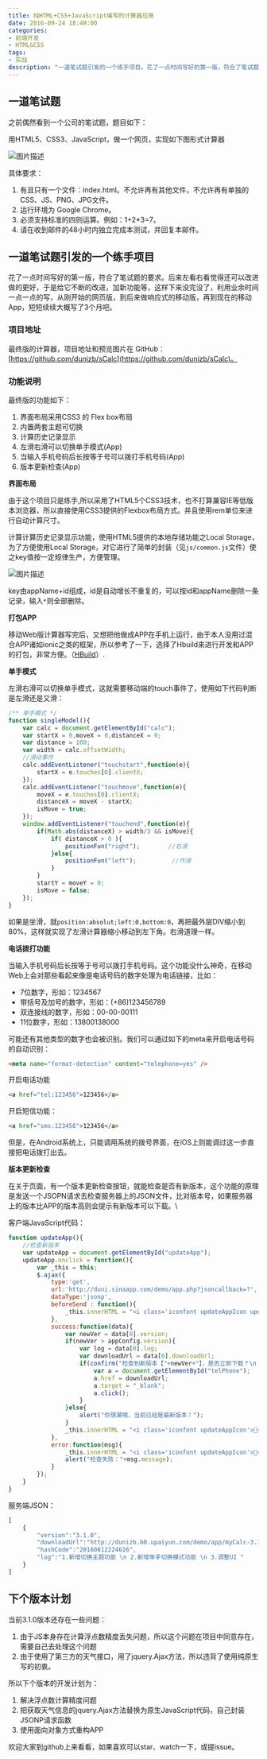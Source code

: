 ```yaml
---
title: 纯HTML+CSS+JavaScript编写的计算器应用
date: 2016-09-24 18:49:00
categories:
- 前端开发
- HTML&CSS
tags:
- 实战
description: "一道笔试题引发的一个练手项目。花了一点时间写好的第一版，符合了笔试题的要求。后来左看右看觉得还可以改进做的更好，于是给它不断的改进，加新功能等，这样下来没完没了，利用业余时间一点一点的写，从刚开始的网页版，到后来做响应式的移动版，再到现在的移动App，短短续续大概写了3个月吧。"
---
```


## 一道笔试题

之前偶然看到一个公司的笔试题，题目如下：

用HTML5、CSS3、JavaScript，做一个网页，实现如下图形式计算器

![图片描述][1]
 
具体要求：

1. 有且只有一个文件：index.html。不允许再有其他文件，不允许再有单独的CSS、JS、PNG、JPG文件。  
2. 运行环境为 Google Chrome。  
3. 必须支持标准的四则运算。例如：1+2*3=7。  
4. 请在收到邮件的48小时内独立完成本测试，并回复本邮件。  

## 一道笔试题引发的一个练手项目

花了一点时间写好的第一版，符合了笔试题的要求。后来左看右看觉得还可以改进做的更好，于是给它不断的改进，加新功能等，这样下来没完没了，利用业余时间一点一点的写，从刚开始的网页版，到后来做响应式的移动版，再到现在的移动App，短短续续大概写了3个月吧。

### 项目地址

最终版的计算器，项目地址和预览图片在 GitHub：[https://github.com/dunizb/sCalc](https://github.com/dunizb/sCalc)。

### 功能说明

最终版的功能如下：  
1. 界面布局采用CSS3 的 Flex box布局  
2. 内置两套主题可切换  
3. 计算历史记录显示  
4. 左滑右滑可以切换单手模式(App)  
5. 当输入手机号码后长按等于号可以拨打手机号码(App)  
6. 版本更新检查(App)  

**界面布局**

由于这个项目只是练手,所以采用了HTML5个CSS3技术，也不打算兼容IE等低版本浏览器，所以直接使用CSS3提供的Flexbox布局方式。并且使用rem单位来进行自动计算尺寸。

计算计算历史记录显示功能，使用HTML5提供的本地存储功能之Local Storage，为了方便使用Local Storage，对它进行了简单的封装（见`js/common.js`文件）使之key值按一定规律生产，方便管理。

![图片描述][2]

key由appName+id组成，id是自动增长不重复的，可以按id和appName删除一条记录，输入`*`则全部删除。

**打包APP**

移动Web版计算器写完后，又想把他做成APP在手机上运行，由于本人没用过混合APP诸如ionic之类的框架，所以参考了一下，选择了Hbuild来进行开发和APP的打包，非常方便。（[HBuild](http://www.dcloud.io/index.html)）.

**单手模式**

左滑右滑可以切换单手模式，这就需要移动端的touch事件了，使用如下代码判断是左滑还是又滑：
```js
/** 单手模式 */
function singleModel(){
    var calc = document.getElementById("calc");
    var startX = 0,moveX = 0,distanceX = 0;
    var distance = 100;  
    var width = calc.offsetWidth;
    //滑动事件
    calc.addEventListener("touchstart",function(e){
        startX = e.touches[0].clientX;
    });
    calc.addEventListener("touchmove",function(e){
        moveX = e.touches[0].clientX;
        distanceX = moveX - startX;
        isMove = true;
    });
    window.addEventListener("touchend",function(e){
        if(Math.abs(distanceX) > width/3 && isMove){
            if( distanceX > 0 ){
                positionFun("right");        //右滑
            }else{
                positionFun("left");          //作滑
            }
        }
        startY = moveY = 0;
        isMove = false;
    });   
}
```
如果是坐滑，就`position:absolut;left:0,bottom:0`，再把最外层DIV缩小到80%，这样就实现了左滑计算器缩小移动到左下角。右滑道理一样。

**电话拨打功能**

当输入手机号码后长按等于号可以拨打手机号码。这个功能没什么神奇，在移动Web上会对那些看起来像是电话号码的数字处理为电话链接，比如：

+ 7位数字，形如：1234567
+ 带括号及加号的数字，形如：(+86)123456789
+ 双连接线的数字，形如：00-00-00111
+ 11位数字，形如：13800138000

可能还有其他类型的数字也会被识别。我们可以通过如下的meta来开启电话号码的自动识别：
```html
<meta name="format-detection" content="telephone=yes" />
```

开启电话功能
```html
<a href="tel:123456">123456</a>
```

开启短信功能：
```html
<a href="sms:123456">123456</a> 
```

但是，在Android系统上，只能调用系统的拨号界面，在iOS上则能调过这一步直接把电话拨打出去。

**版本更新检查**

在关于页面，有一个版本更新检查按钮，就能检查是否有新版本，这个功能的原理是发送一个JSOPN请求去检查服务器上的JSON文件，比对版本号，如果服务器上的版本比APP的版本高则会提示有新版本可以下载。\

客户端JavaScript代码：
```js
function updateApp(){
    //检查新版本
    var updateApp = document.getElementById("updateApp");
    updateApp.onclick = function(){
        var _this = this;
        $.ajax({
            type:'get',
            url:'http://duni.sinaapp.com/demo/app.php?jsoncallback=?',
            dataType:'jsonp',
            beforeSend : function(){
                _this.innerHTML = "<i class='iconfont updateAppIcon updateAppIconRotate'></i> 正在检查新版本...";
            },
            success:function(data){
                var newVer = data[0].version;
                if(newVer > appConfig.version){
                    var log = data[0].log;
                    var downloadUrl = data[0].downloadUrl;
                    if(confirm("检查到新版本【"+newVer+"】，是否立即下载？\n 更新日志：\n " + log)){
                        var a = document.getElementById("telPhone");
                        a.href = downloadUrl;
                        a.target = "_blank";
                        a.click();
                    }
                }else{
                    alert("你很潮哦，当前已经是最新版本！");
                }
                _this.innerHTML = "<i class='iconfont updateAppIcon'></i> 检查新版本";
            },
            error:function(msg){
                _this.innerHTML = "<i class='iconfont updateAppIcon'></i> 检查新版本";
                alert("检查失败："+msg.message);
            }
        });
    }
}
```
服务端JSON：
```js
[
    {
        "version":"3.1.0",
        "downloadUrl":"http://dunizb.b0.upaiyun.com/demo/app/myCalc-3.1.0.apk",
        "hashCode":"20160812224616",
        "log":"1.新增切换主题功能 \n 2.新增单手切换模式功能 \n 3.调整UI "
    }
]
```

## 下个版本计划

当前3.1.0版本还存在一些问题：  
1. 由于JS本身存在计算浮点数精度丢失问题，所以这个问题在项目中同意存在，需要自己去处理这个问题  
2. 由于使用了第三方的天气接口，用了jquery.Ajax方法，所以违背了使用纯原生写的初衷。  

所以下个版本的开发计划为：  
1. 解决浮点数计算精度问题  
2. 把获取天气信息的jquery.Ajax方法替换为原生JavaScript代码，自己封装JSONP请求函数  
3. 使用面向对象方式重构APP  

欢迎大家到github上来看看，如果喜欢可以star、watch一下，或提issue。


  [1]: https://segmentfault.com/img/bVDrd0?w=464&h=640
  [2]: https://segmentfault.com/img/bVDreb?w=1086&h=316